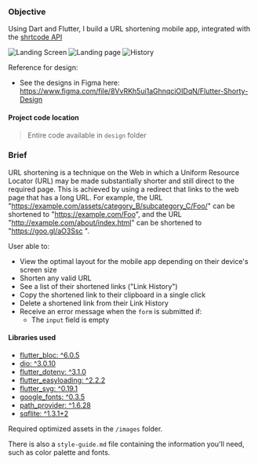 ### Objective

Using Dart and Flutter, I build a URL shortening mobile app, integrated with the [shrtcode API](https://app.shrtco.de/docs)

![Landing Screen](https://user-images.githubusercontent.com/24449076/121826341-d224b780-cce9-11eb-8cc7-21af7f49b36b.png)
![Landing page](https://user-images.githubusercontent.com/24449076/121826375-f7b1c100-cce9-11eb-8ecf-0561d70b7522.png)
![History](https://user-images.githubusercontent.com/24449076/121826440-30ea3100-ccea-11eb-8379-97239a983c6f.png)

Reference for design:

- See the designs in Figma here: https://www.figma.com/file/8VvRKh5ui1aGhnqciOIDqN/Flutter-Shorty-Design

#### Project code location

>Entire code available in `design` folder
>
### Brief

URL shortening is a technique on the Web in which a Uniform Resource Locator (URL) may be made substantially shorter and still direct to the required page. This is achieved by using a redirect that links to the web page that has a long URL. For example, the URL "https://example.com/assets/category_B/subcategory_C/Foo/" can be shortened to "https://example.com/Foo", and the URL "http://example.com/about/index.html" can be shortened to "https://goo.gl/aO3Ssc ".

User able to:

-   View the optimal layout for the mobile app depending on their device's screen size
-   Shorten any valid URL
-   See a list of their shortened links ("Link History")
-   Copy the shortened link to their clipboard in a single click
-   Delete a shortened link from their Link History
-   Receive an error message when the `form` is submitted if:
    -   The `input` field is empty

#### Libraries used
- [flutter_bloc: ^6.0.5](https://pub.dev/packages/flutter_bloc)
- [dio: ^3.0.10](https://pub.dev/packages/dio)
- [flutter_dotenv: ^3.1.0](https://pub.dev/packages/flutter_dotenv)
- [flutter_easyloading: ^2.2.2](https://pub.dev/packages/flutter_easyloading)
- [flutter_svg: ^0.19.1](https://pub.dev/packages/flutter_svg)
- [google_fonts: ^0.3.5](https://pub.dev/packages/google_fonts)
- [path_provider: ^1.6.28](https://pub.dev/packages/path_provider)
- [sqflite: ^1.3.1+2](https://pub.dev/packages/sqflite)

Required optimized assets in the `/images` folder.

There is also a `style-guide.md` file containing the information you'll need, such as color palette and fonts.
